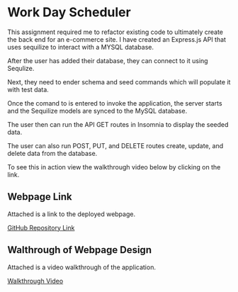 # Work Day Scheduler

This assignment required me to refactor existing code to ultimately create the back end for an e-commerce site. I have created an Express.js API that uses sequilize to interact with a MYSQL database. 

After the user has added their database, they can connect to it using Sequlize. 

Next, they need to ender schema and seed commands which will populate it with test data. 

Once the comand to is entered to invoke the application, the server starts and the Sequilize models are synced to the MySQL database. 

The user then can run the API GET routes in Insomnia to display the seeded data.

The user can also run POST, PUT, and DELETE routes create, update, and delete data from the database. 

To see this in action view the walkthrough video below by clicking on the link. 

## Webpage Link

Attached is a link to the deployed webpage.

[GitHub Repository Link](https://github.com/sethaphelps/Back-End-Commerce)

## Walthrough of Webpage Design

Attached is a video walkthrough of the application. 

[Walkthrough Video](https://watch.screencastify.com/v/78Sdy1LAr7aN6tBkOsNh)